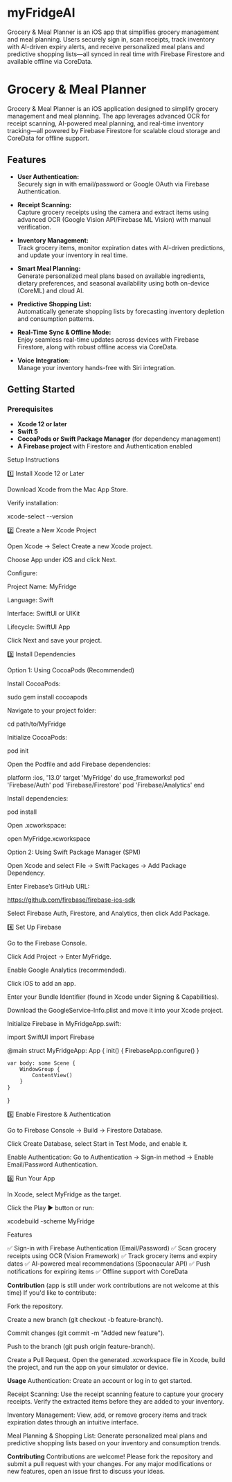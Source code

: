 # myFridgeAI
Grocery &amp; Meal Planner is an iOS app that simplifies grocery management and meal planning. Users securely sign in, scan receipts, track inventory with AI-driven expiry alerts, and receive personalized meal plans and predictive shopping lists—all synced in real time with Firebase Firestore and available offline via CoreData.

# Grocery & Meal Planner

Grocery & Meal Planner is an iOS application designed to simplify grocery management and meal planning. The app leverages advanced OCR for receipt scanning, AI-powered meal planning, and real-time inventory tracking—all powered by Firebase Firestore for scalable cloud storage and CoreData for offline support.

## Features

- **User Authentication:**  
  Securely sign in with email/password or Google OAuth via Firebase Authentication.

- **Receipt Scanning:**  
  Capture grocery receipts using the camera and extract items using advanced OCR (Google Vision API/Firebase ML Vision) with manual verification.

- **Inventory Management:**  
  Track grocery items, monitor expiration dates with AI-driven predictions, and update your inventory in real time.

- **Smart Meal Planning:**  
  Generate personalized meal plans based on available ingredients, dietary preferences, and seasonal availability using both on-device (CoreML) and cloud AI.

- **Predictive Shopping List:**  
  Automatically generate shopping lists by forecasting inventory depletion and consumption patterns.

- **Real-Time Sync & Offline Mode:**  
  Enjoy seamless real-time updates across devices with Firebase Firestore, along with robust offline access via CoreData.

- **Voice Integration:**  
  Manage your inventory hands-free with Siri integration.

## Getting Started

### Prerequisites

- **Xcode 12 or later**
- **Swift 5**
- **CocoaPods or Swift Package Manager** (for dependency management)
- **A Firebase project** with Firestore and Authentication enabled

Setup Instructions

1️⃣ Install Xcode 12 or Later

Download Xcode from the Mac App Store.

Verify installation:

xcode-select --version

2️⃣ Create a New Xcode Project

Open Xcode → Select Create a new Xcode project.

Choose App under iOS and click Next.

Configure:

Project Name: MyFridge

Language: Swift

Interface: SwiftUI or UIKit

Lifecycle: SwiftUI App

Click Next and save your project.

3️⃣ Install Dependencies

Option 1: Using CocoaPods (Recommended)

Install CocoaPods:

sudo gem install cocoapods

Navigate to your project folder:

cd path/to/MyFridge

Initialize CocoaPods:

pod init

Open the Podfile and add Firebase dependencies:

platform :ios, '13.0'
target 'MyFridge' do
  use_frameworks!
  pod 'Firebase/Auth'
  pod 'Firebase/Firestore'
  pod 'Firebase/Analytics'
end

Install dependencies:

pod install

Open .xcworkspace:

open MyFridge.xcworkspace

Option 2: Using Swift Package Manager (SPM)

Open Xcode and select File → Swift Packages → Add Package Dependency.

Enter Firebase’s GitHub URL:

https://github.com/firebase/firebase-ios-sdk

Select Firebase Auth, Firestore, and Analytics, then click Add Package.

4️⃣ Set Up Firebase

Go to the Firebase Console.

Click Add Project → Enter MyFridge.

Enable Google Analytics (recommended).

Click iOS to add an app.

Enter your Bundle Identifier (found in Xcode under Signing & Capabilities).

Download the GoogleService-Info.plist and move it into your Xcode project.

Initialize Firebase in MyFridgeApp.swift:

import SwiftUI
import Firebase

@main
struct MyFridgeApp: App {
    init() {
        FirebaseApp.configure()
    }
    
    var body: some Scene {
        WindowGroup {
            ContentView()
        }
    }
}

5️⃣ Enable Firestore & Authentication

Go to Firebase Console → Build → Firestore Database.

Click Create Database, select Start in Test Mode, and enable it.

Enable Authentication: Go to Authentication → Sign-in method → Enable Email/Password Authentication.

6️⃣ Run Your App

In Xcode, select MyFridge as the target.

Click the Play ▶ button or run:

xcodebuild -scheme MyFridge

Features

✅ Sign-in with Firebase Authentication (Email/Password)
✅ Scan grocery receipts using OCR (Vision Framework)
✅ Track grocery items and expiry dates
✅ AI-powered meal recommendations (Spoonacular API)
✅ Push notifications for expiring items
✅ Offline support with CoreData

**Contribution**
(app is still under work contributions are not welcome at this time)
If you'd like to contribute:

Fork the repository.

Create a new branch (git checkout -b feature-branch).

Commit changes (git commit -m "Added new feature").

Push to the branch (git push origin feature-branch).

Create a Pull Request.
Open the generated .xcworkspace file in Xcode, build the project, and run the app on your simulator or device.

**Usage**
Authentication:
Create an account or log in to get started.

Receipt Scanning:
Use the receipt scanning feature to capture your grocery receipts. Verify the extracted items before they are added to your inventory.

Inventory Management:
View, add, or remove grocery items and track expiration dates through an intuitive interface.

Meal Planning & Shopping List:
Generate personalized meal plans and predictive shopping lists based on your inventory and consumption trends.

**Contributing**
Contributions are welcome! Please fork the repository and submit a pull request with your changes. For any major modifications or new features, open an issue first to discuss your ideas.
